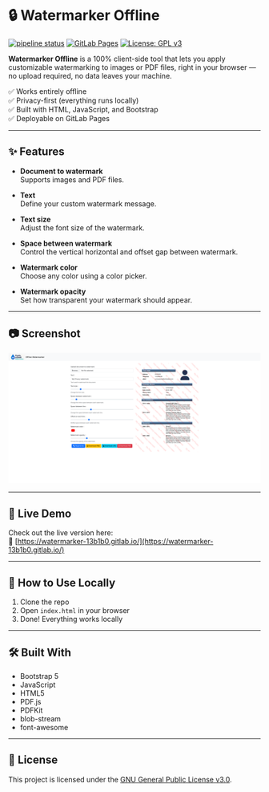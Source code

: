 # 🔒 Watermarker Offline

[![pipeline status](https://gitlab.com/lamisedaxeh/watermarker/badges/main/pipeline.svg)](https://gitlab.com/lamisedaxeh/watermarker/pipelines)
[![GitLab Pages](https://img.shields.io/badge/GitLab%20Pages-Live-green?logo=gitlab)](https://watermarker-13b1b0.gitlab.io/)
[![License: GPL v3](https://img.shields.io/badge/License-GPLv3-blue.svg)](https://www.gnu.org/licenses/gpl-3.0)

**Watermarker Offline** is a 100% client-side tool that lets you apply customizable watermarking to images or PDF files, right in your browser — no upload required, no data leaves your machine.

✅ Works entirely offline  
✅ Privacy-first (everything runs locally)  
✅ Built with HTML, JavaScript, and Bootstrap  
✅ Deployable on GitLab Pages

---

## ✨ Features

- **Document to watermark**  
  Supports images and PDF files.

- **Text**  
  Define your custom watermark message.

- **Text size**  
  Adjust the font size of the watermark.

- **Space between watermark**  
  Control the vertical horizontal and offset gap between watermark.

- **Watermark color**  
  Choose any color using a color picker.

- **Watermark opacity**  
  Set how transparent your watermark should appear.

---

## 📷 Screenshot

![Watermarker UI](./AppScreenshot.png)

---

## 🚀 Live Demo

Check out the live version here:  
📄 [https://watermarker-13b1b0.gitlab.io/](https://watermarker-13b1b0.gitlab.io/)

---

## 📁 How to Use Locally

1. Clone the repo
2. Open `index.html` in your browser
3. Done! Everything works locally

---

## 🛠 Built With

- Bootstrap 5
- JavaScript
- HTML5
- PDF.js
- PDFKit
- blob-stream
- font-awesome

---

## 📄 License

This project is licensed under the [GNU General Public License v3.0](https://www.gnu.org/licenses/gpl-3.0).
